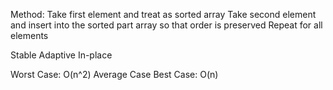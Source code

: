 Method:
Take first element and treat as sorted array
Take second element and insert into the sorted part array so that order is preserved
Repeat for all elements

Stable
Adaptive
In-place

Worst Case: O(n^2)
Average Case
Best Case: O(n)


